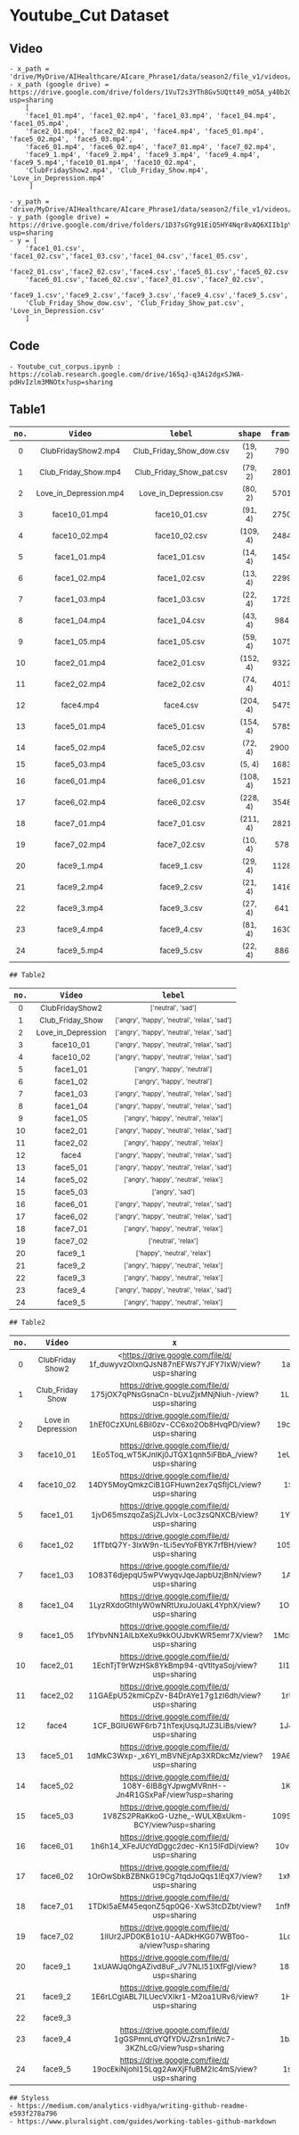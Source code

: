 # Youtube_Cut Dataset

## Video
```
- x_path = 'drive/MyDrive/AIHealthcare/AIcare_Phrase1/data/season2/file_v1/videos/' 
- x_path (google drive) = https://drive.google.com/drive/folders/1VuT2s3YTh8Gv5UQtt49_mO5A_y40b2G3?usp=sharing
	[
	'face1_01.mp4', 'face1_02.mp4', 'face1_03.mp4', 'face1_04.mp4', 'face1_05.mp4',
	'face2_01.mp4', 'face2_02.mp4', 'face4.mp4', 'face5_01.mp4', 'face5_02.mp4', 'face5_03.mp4',
	'face6_01.mp4', 'face6_02.mp4', 'face7_01.mp4', 'face7_02.mp4',
	'face9_1.mp4', 'face9_2.mp4', 'face9_3.mp4', 'face9_4.mp4', 'face9_5.mp4','face10_01.mp4', 'face10_02.mp4',
	'ClubFridayShow2.mp4', 'Club_Friday_Show.mp4', 'Love_in_Depression.mp4'
	 ]
```
```
- y_path = 'drive/MyDrive/AIHealthcare/AIcare_Phrase1/data/season2/file_v1/videos/'
- y_path (google drive) = https://drive.google.com/drive/folders/1D37sGYg91EiQ5HY4Nqr8vAQ6XIIb1pY9?usp=sharing		 	 
- y = [
	'face1_01.csv', 'face1_02.csv','face1_03.csv','face1_04.csv','face1_05.csv',
	'face2_01.csv','face2_02.csv','face4.csv','face5_01.csv','face5_02.csv','face5_03.csv',
	'face6_01.csv','face6_02.csv','face7_01.csv','face7_02.csv',
	'face9_1.csv','face9_2.csv','face9_3.csv','face9_4.csv','face9_5.csv','face10_01.csv','face10_02.csv',
	'Club_Friday_Show_dow.csv', 'Club_Friday_Show_pat.csv', 'Love_in_Depression.csv'
	]
```
				
## Code
	- Youtube_cut_corpus.ipynb : https://colab.research.google.com/drive/165qJ-q3Ai2dgxSJWA-pdHvIzlm3MNOtx?usp=sharing
	
<style>
  .markdown-body table td {
    font-size: 12px !important;
  }
</style>

## Table1
|```no.```|```Video```|```lebel```|```shape```|```frames```|```FPS```| 
| :---:| :---: | :---: | :---: | :---: | :---: |
|<sub>0</sup>|<sub>ClubFridayShow2.mp4</sup>|<sub>Club_Friday_Show_dow.csv</sup>|<sub>(19, 2)</sup>|<sub>7900</sup>|<sub>25</sup>|
|<sub>1</sup>|<sub>Club_Friday_Show.mp4</sup>|<sub>Club_Friday_Show_pat.csv</sup>|<sub>(79, 2)</sup>|<sub>28010</sup>|<sub>25</sup>|
|<sub>2</sup>|<sub>Love_in_Depression.mp4</sup>|<sub>Love_in_Depression.csv</sup>|<sub>(80, 2)</sup>|<sub>57017</sup>|<sub>25</sup>|
|<sub>3</sup>|<sub>face10_01.mp4</sup>|<sub>face10_01.csv</sup>|<sub>(91, 4)</sup>|<sub>27503</sup>|<sub>25</sup>|
|<sub>4</sup>|<sub>face10_02.mp4</sup>|<sub>face10_02.csv</sup>|<sub>(109, 4)</sup>|<sub>24843</sup>|<sub>29</sup>|
|<sub>5</sup>|<sub>face1_01.mp4</sup>|<sub>face1_01.csv</sup>|<sub>(14, 4)</sup>|<sub>14547</sup>|<sub>25</sup>|
|<sub>6</sup>|<sub>face1_02.mp4</sup>|<sub>face1_02.csv</sup>|<sub>(13, 4)</sup>|<sub>22999</sup>|<sub>50</sup>|
|<sub>7</sup>|<sub>face1_03.mp4</sup>|<sub>face1_03.csv</sup>|<sub>(22, 4)</sup>|<sub>17293</sup>|<sub>25</sup>|
|<sub>8</sup>|<sub>face1_04.mp4</sup>|<sub>face1_04.csv</sup>|<sub>(43, 4)</sup>|<sub>9845</sup>|<sub>25</sup>|
|<sub>9</sup>|<sub>face1_05.mp4</sup>|<sub>face1_05.csv</sup>|<sub>(59, 4)</sup>|<sub>10753</sup>|<sub>23</sup>|
|<sub>10</sup>|<sub>face2_01.mp4</sup>|<sub>face2_01.csv</sup>|<sub>(152, 4)</sup>|<sub>93229</sup>|<sub>59</sup>|
|<sub>11</sup>|<sub>face2_02.mp4</sup>|<sub>face2_02.csv</sup>|<sub>(74, 4)</sup>|<sub>40131</sup>|<sub>50</sup>|
|<sub>12</sup>|<sub>face4.mp4</sup>|<sub>face4.csv</sup>|<sub>(204, 4)</sup>|<sub>54752</sup>|<sub>25</sup>|
|<sub>13</sup>|<sub>face5_01.mp4</sup>|<sub>face5_01.csv</sup>|<sub>(154, 4)</sup>|<sub>57856</sup>|<sub>50</sup>|
|<sub>14</sup>|<sub>face5_02.mp4</sup>|<sub>face5_02.csv</sup>|<sub>(72, 4)</sup>|<sub>290084</sup>|<sub>60</sup>|
|<sub>15</sup>|<sub>face5_03.mp4</sup>|<sub>face5_03.csv</sup>|<sub>(5, 4)</sup>|<sub>16831</sup>|<sub>25</sup>|
|<sub>16</sup>|<sub>face6_01.mp4</sup>|<sub>face6_01.csv</sup>|<sub>(108, 4)</sup>|<sub>15216</sup>|<sub>25</sup>|
|<sub>17</sup>|<sub>face6_02.mp4</sup>|<sub>face6_02.csv</sup>|<sub>(228, 4)</sup>|<sub>35480</sup>|<sub>25</sup>|
|<sub>18</sup>|<sub>face7_01.mp4</sup>|<sub>face7_01.csv</sup>|<sub>(211, 4)</sup>|<sub>28211</sup>|<sub>25</sup>|
|<sub>19</sup>|<sub>face7_02.mp4</sup>|<sub>face7_02.csv</sup>|<sub>(10, 4)</sup>|<sub>5781</sup>|<sub>25</sup>|
|<sub>20</sup>|<sub>face9_1.mp4</sup>|<sub>face9_1.csv</sup>|<sub>(29, 4)</sup>|<sub>11288</sup>|<sub>29</sup>|
|<sub>21</sup>|<sub>face9_2.mp4</sup>|<sub>face9_2.csv</sup>|<sub>(21, 4)</sup>|<sub>14162</sup>|<sub>50</sup>|
|<sub>22</sup>|<sub>face9_3.mp4</sup>|<sub>face9_3.csv</sup>|<sub>(27, 4)</sup>|<sub>6414</sup>|<sub>25</sup>|
|<sub>23</sup>|<sub>face9_4.mp4</sup>|<sub>face9_4.csv</sup>|<sub>(81, 4)</sup>|<sub>16307</sup>|<sub>25</sup>|
|<sub>24</sup>|<sub>face9_5.mp4</sup>|<sub>face9_5.csv</sup>|<sub>(22, 4)</sup>|<sub>8864</sup>|<sub>25</sup>|

	## Table2
|```no.```|```Video```|```lebel```| 
| :---:| :---: | :---: | 
|<sub>0</sup>|<sub>ClubFridayShow2</sup>|<sub><sup>['neutral', 'sad']</sup></sub>|
|<sub>1</sup>|<sub>Club_Friday_Show</sup>|<sub><sup>['angry', 'happy', 'neutral', 'relax', 'sad']</sup></sub>|
|<sub>2</sup>|<sub>Love_in_Depression</sup>|<sub><sup>['angry', 'happy', 'neutral', 'relax', 'sad']</sup></sub>|
|<sub>3</sup>|<sub>face10_01</sup>|<sub><sup>['angry', 'happy', 'neutral', 'relax', 'sad']</sup></sub>|
|<sub>4</sup>|<sub>face10_02</sup>|<sub><sup>['angry', 'happy', 'neutral', 'relax', 'sad']</sup></sub>|
|<sub>5</sup>|<sub>face1_01</sup>|<sub><sup>['angry', 'happy', 'neutral']</sup></sub>|
|<sub>6</sup>|<sub>face1_02</sup>|<sub><sup>['angry', 'happy', 'neutral']</sup></sub>|
|<sub>7</sup>|<sub>face1_03</sup>|<sub><sup>['angry', 'happy', 'neutral', 'relax', 'sad']</sup></sub>|
|<sub>8</sup>|<sub>face1_04</sup>|<sub><sup>['angry', 'happy', 'neutral', 'relax', 'sad']</sup></sub>|
|<sub>9</sup>|<sub>face1_05</sup>|<sub><sup>['angry', 'happy', 'neutral', 'relax']</sup></sub>|
|<sub>10</sup>|<sub>face2_01</sup>|<sub><sup>['angry', 'happy', 'neutral', 'relax', 'sad']</sup></sub>|
|<sub>11</sup>|<sub>face2_02</sup>|<sub><sup>['angry', 'happy', 'neutral', 'relax']</sup></sub>|
|<sub>12</sup>|<sub>face4</sup>|<sub><sup>['angry', 'happy', 'neutral', 'relax', 'sad']</sup></sub>|
|<sub>13</sup>|<sub>face5_01</sup>|<sub><sup>['angry', 'happy', 'neutral', 'relax', 'sad']</sup></sub>|
|<sub>14</sup>|<sub>face5_02</sup>|<sub><sup>['angry', 'happy', 'neutral', 'relax']</sup></sub>|
|<sub>15</sup>|<sub>face5_03</sup>|<sub><sup>['angry', 'sad']</sup></sub>|
|<sub>16</sup>|<sub>face6_01</sup>|<sub><sup>['angry', 'happy', 'neutral', 'relax', 'sad']</sup></sub>|
|<sub>17</sup>|<sub>face6_02</sup>|<sub><sup>['angry', 'happy', 'neutral', 'relax', 'sad']</sup></sub>|
|<sub>18</sup>|<sub>face7_01</sup>|<sub><sup>['angry', 'happy', 'neutral', 'relax']</sup></sub>|
|<sub>19</sup>|<sub>face7_02</sup>|<sub><sup>['neutral', 'relax']</sup></sub>|
|<sub>20</sup>|<sub>face9_1</sup>|<sub><sup>['happy', 'neutral', 'relax']</sup></sub>|
|<sub>21</sup>|<sub>face9_2</sup>|<sub><sup>['angry', 'happy', 'neutral', 'relax']</sup></sub>|
|<sub>22</sup>|<sub>face9_3</sup>|<sub><sup>['angry', 'happy', 'neutral', 'relax']</sup></sub>|
|<sub>23</sup>|<sub>face9_4</sup>|<sub><sup>['angry', 'happy', 'neutral', 'relax', 'sad']</sup></sub>|
|<sub>24</sup>|<sub>face9_5</sup>|<sub><sup>['angry', 'happy', 'neutral', 'relax']</sup></sub>|

	## Table2
|```no.```|```Video```|```x```|```y```| 
| :---:| :---: | :---: | :---: | 
|<sub>0</sub>|<sub>ClubFriday<br>Show2</sub>|<sub><https://drive.google.com/file/d/<br>1f_duwyvzOIxnQJsN87nEFWs7YJFY7IxW/view?usp=sharing</sub>|<sub>https://drive.google.com/file/d/<br>1aytbVCulR4CDDsqIasaUH5Get1XafFMB/view?usp=sharing</sub>|
|<sub>1</sub>|<sub>Club_Friday<br>Show</sub>|<sub>https://drive.google.com/file/d/<br>175jOX7qPNsGsnaCn-bLvuZjxMNjNiuh-/view?usp=sharing</sub>|<sub>https://drive.google.com/file/d/<br>1LsNdhd-3tUj_UbH6laurMd8YBEJAH2TF/view?usp=sharing</sub>|
|<sub>2</sub>|<sub>Love in<br>Depression</sub>|<sub>https://drive.google.com/file/d/<br>1hEf0CzXUnL6Bil0zv-CC6xo2Ob8HvqPD/view?usp=sharing</sub>|<sub>https://drive.google.com/file/d/<br>19cUhX3QHm9vYSF6IxVpet-Sw1uaK7CkB/view?usp=sharing</sub>|
|<sub>3</sub>|<sub>face10_01</sub>|<sub>https://drive.google.com/file/d/<br>1Eo5Toq_wT5KJnlKj0JTGX1qnh5iFBbA_/view?usp=sharing</sup>|<sub>https://drive.google.com/file/d/<br>1eUtcFQ-VQ5-Ohv2WfUo5jNUxe34_3eEw/view?usp=sharing</sup>|
|<sub>4</sub>|<sub>face10_02</sub>|<sub>https://drive.google.com/file/d/<br>14DY5MoyQmkzCiB1GFHuwn2ex7qSfIjCL/view?usp=sharing</sub>|<sub>https://drive.google.com/file/d/<br>1S2mZi1l1_vxAL176mr3LeMA_lrCfZfhY/view?usp=sharing</sub>|
|<sub>5</sub>|<sub>face1_01</sub>|<sub>https://drive.google.com/file/d/<br>1jvD65mszqoZaSjZLJvlx-Loc3zsQNXCB/view?usp=sharing</sub>|<sub>https://drive.google.com/file/d/<br>1Y7vapjuxd9daKjC8PeZtWT5yek8XOnCn/view?usp=sharing</sub>|
|<sub>6</sub>|<sub>face1_02</sub>|<sub>https://drive.google.com/file/d/<br>1fTbtQ7Y-3lxW9n-tLi5evYoFBYK7rfBH/view?usp=sharing</sub>|<sub>https://drive.google.com/file/d/<br>105H0RT9iCVO0uwgy_s8lbWAm7QglMZ0V/view?usp=sharing</sub>|
|<sub>7</sub>|<sub>face1_03</sub>|<sub>https://drive.google.com/file/d/<br>1O83T6djepqU5wPVwyqvJqeJapbUzjBnN/view?usp=sharing</sub>|<sub>https://drive.google.com/file/d/<br>1AI-Cl2V4tmL4GocnrQrbphNT29sT_Ex2/view?usp=sharing</sub>|
|<sub>8</sub>|<sub>face1_04</sub>|<sub>https://drive.google.com/file/d/<br>1LyzRXdoGthIyW0wNRtUxuJoUakL4YphX/view?usp=sharing</sub>|<sub>https://drive.google.com/file/d/<br>1OeV28yGNqvzlJQ7yYiBmP6Q0TnrFMtn6/view?usp=sharing</sub>|
|<sub>9</sub>|<sub>face1_05</sub>|<sub>https://drive.google.com/file/d/<br>1fYbvNN1AlLbXeXu9kkOUJbvKWR5emr7X/view?usp=sharing</sub>|<sub>https://drive.google.com/file/d/<br>1McHmdM1aP5MVxYvLWUuQ6Tr6g6B8LhjN/view?usp=sharing</sub>|
|<sub>10</sub>|<sub>face2_01</sub>|<sub>https://drive.google.com/file/d/<br>1EchTjT9rWzHSk8YkBmp94-qVtltyaSoj/view?usp=sharing</sub>|<sub>https://drive.google.com/file/d/<br>1I1XcRpQ3LKiHNiWmvip1kcoG9s2miPMm/view?usp=sharing</sub>|
|<sub>11</sub>|<sub>face2_02</sub>|<sub>https://drive.google.com/file/d/<br>11GAEpU52kmiCpZv-B4DrAYe17g1zI6dh/view?usp=sharing</sub>|<sub>https://drive.google.com/file/d/<br>1rUlSbXdQPunmktQaNntFFOmql-6Dboj-/view?usp=sharing</sub>|
|<sub>12</sub>|<sub>face4</sub>|<sub>https://drive.google.com/file/d/<br>1CF_BGlU6WF6rb71hTexjUsqJtJZ3LiBs/view?usp=sharing</sub>|<sub>https://drive.google.com/file/d/<br>1J4GPhgmv4bCgSZlvm22Mx4nEzx9dklBl/view?usp=sharing</sub>|
|<sub>13</sub>|<sub>face5_01</sub>|<sub>https://drive.google.com/file/d/<br>1dMkC3Wxp-_x6YI_mBVNEjrAp3XRDkcMz/view?usp=sharing</sub>|<sub>https://drive.google.com/file/d/<br>19A6d6mHRoGsKhL6am5oCW8QNLkzB2nWR/view?usp=sharing</sub>|
|<sub>14</sub>|<sub>face5_02</sub>|<sub>https://drive.google.com/file/d/<br>108Y-6IB8gYJpwgMVRnH--Jn4R1GSxPaF/view?usp=sharing</sub>|<sub>https://drive.google.com/file/d/<br>1K3y5cDTyC-8YMtXswrkr1XKiu9Br70ot/view?usp=sharing</sub>|
|<sub>15</sub>|<sub>face5_03</sub>|<sub>https://drive.google.com/file/d/<br>1V8ZS2PRaKkoG-Uzhe_-WULXBxUkm-BCY/view?usp=sharing</sub>|<sub>https://drive.google.com/file/d/<br>109SCnJwb60P6BXBtOMkBmwLzRHG5DDGE/view?usp=sharing</sub>|
|<sub>16</sub>|<sub>face6_01</sub>|<sub>https://drive.google.com/file/d/<br>1h6h14_XFeJUcYdDggc2dec-Kn15IFdDi/view?usp=sharing</sub>|<sub>https://drive.google.com/file/d/<br>10vPQms7PraN3uFefwWZVhXdGUsRqK7o4/view?usp=sharing</sub>|
|<sub>17</sub>|<sub>face6_02</sub>|<sub>https://drive.google.com/file/d/<br>1OrOwSbkBZBNkG19Cg7tqdJoQqs1lEqX7/view?usp=sharing</sub>|<sub>https://drive.google.com/file/d/<br>1xMnhhVNOB9SwwR9LYlsP4htHLkz-X6nr/view?usp=sharing</sub>|
|<sub>18</sub>|<sub>face7_01</sub>|<sub>https://drive.google.com/file/d/<br>1TDkl5aEM45eqonZ5qp0Q6-XwS3tcDZbt/view?usp=sharing</sub>|<sub>https://drive.google.com/file/d/<br>1nfMOiCo00MgUSBN-DsV5mJOE2zDE-Vbt/view?usp=sharing</sub>|
|<sub>19</sub>|<sub>face7_02</sub>|<sub>https://drive.google.com/file/d/<br>1lIUr2JPD0KB1o1U-AADkHKG07WBToo-a/view?usp=sharing</sub>|<sub>https://drive.google.com/file/d/<br>1Lo37MFomk305r8fp9r47kQG2PKyEVnfB/view?usp=sharing</sub>|
|<sub>20</sub>|<sub>face9_1</sub>|<sub>https://drive.google.com/file/d/<br>1xUAWJq0hgAZivd8uF_JV7NLl51lXfFgI/view?usp=sharing</sub>|<sub>https://drive.google.com/file/d/<br>18au3wSwHlsqlG4C2a6Tpq1cSmUtjRnWI/view?usp=sharing</sub>|
|<sub>21</sub>|<sub>face9_2</sub>|<sub>https://drive.google.com/file/d/<br>1E6rLCglABL7ILUecVXIkr1-M2oa1URv6/view?usp=sharing</sub>|<sub>https://drive.google.com/file/d/<br>1Hu8ok1ck33XFBBJl-j2jS4GqFA_vmZDZ/view?usp=sharing</sub>|
|<sub>22</sub>|<sub>face9_3</sub>|<sub>   </sub>|<sub>   </sub>|
|<sub>23</sub>|<sub>face9_4</sub>|<sub>https://drive.google.com/file/d/<br>1gGSPmnLdYQfYDVJZrsn1nWc7-3KZhLcG/view?usp=sharing</sub>|<sub>https://drive.google.com/file/d/<br>1bAaK16B40FhWAtFANHE_mhtI_xAG1f4h/view?usp=sharing</sub>|
|<sub>24</sub>|<sub>face9_5</sub>|<sub>https://drive.google.com/file/d/<br>19ocEkiNjohI15Lqg2AwXjFfuBM2Ic4mS/view?usp=sharing</sub>|<sub>https://drive.google.com/file/d/<br>1s5bAFp2LJVmlrnIznVKB47xffD43JaXs/view?usp=sharing</sub>|



	## Styless
	- https://medium.com/analytics-vidhya/writing-github-readme-e593f278a796
	- https://www.pluralsight.com/guides/working-tables-github-markdown
	